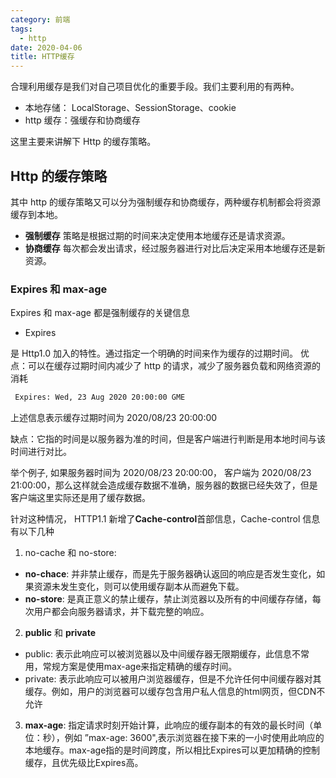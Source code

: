 ```yaml
---
category: 前端
tags:
  - http
date: 2020-04-06
title: HTTP缓存
---
```


合理利用缓存是我们对自己项目优化的重要手段。我们主要利用的有两种。

- 本地存储： LocalStorage、SessionStorage、cookie
- http 缓存：强缓存和协商缓存

这里主要来讲解下 Http 的缓存策略。

<!--more-->

## Http 的缓存策略

>

其中 http 的缓存策略又可以分为强制缓存和协商缓存，两种缓存机制都会将资源缓存到本地。

- **强制缓存** 策略是根据过期的时间来决定使用本地缓存还是请求资源。
- **协商缓存** 每次都会发出请求，经过服务器进行对比后决定采用本地缓存还是新资源。

### Expires 和 max-age

Expires 和 max-age 都是强制缓存的关键信息

- Expires

是 Http1.0 加入的特性。通过指定一个明确的时间来作为缓存的过期时间。
优点：可以在缓存过期时间内减少了 http 的请求，减少了服务器负载和网络资源的消耗

```sh
 Expires: Wed, 23 Aug 2020 20:00:00 GME
```

上述信息表示缓存过期时间为 2020/08/23 20:00:00

缺点：它指的时间是以服务器为准的时间，但是客户端进行判断是用本地时间与该时间进行对比。

举个例子, 如果服务器时间为 2020/08/23 20:00:00， 客户端为 2020/08/23 21:00:00，那么这样就会造成缓存数据不准确，服务器的数据已经失效了，但是客户端这里实际还是用了缓存数据。

针对这种情况， HTTP1.1 新增了**Cache-control**首部信息，Cache-control 信息有以下几种

1. no-cache 和 no-store:

- **no-chace**: 并非禁止缓存，而是先于服务器确认返回的响应是否发生变化，如果资源未发生变化，则可以使用缓存副本从而避免下载。
- **no-store**: 是真正意义的禁止缓存，禁止浏览器以及所有的中间缓存存储，每次用户都会向服务器请求，并下载完整的响应。

2. **public** 和 **private**
* public: 表示此响应可以被浏览器以及中间缓存器无限期缓存，此信息不常用，常规方案是使用max-age来指定精确的缓存时间。
* private: 表示此响应可以被用户浏览器缓存，但是不允许任何中间缓存器对其缓存。例如，用户的浏览器可以缓存包含用户私人信息的html网页，但CDN不允许

3. **max-age**: 指定请求时刻开始计算，此响应的缓存副本的有效的最长时间（单位：秒），例如 ”max-age: 3600",表示浏览器在接下来的一小时使用此响应的本地缓存。max-age指的是时间跨度，所以相比Expires可以更加精确的控制缓存，且优先级比Expires高。
